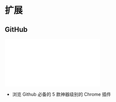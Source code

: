 # 扩展

## GitHub

<iframe src="//player.bilibili.com/player.html?aid=89232865&bvid=BV197411J7xZ&cid=152408902&page=1" scrolling="no" border="0" frameborder="no" framespacing="0" allowfullscreen="true"> </iframe>

- 浏览 Github 必备的 5 款神器级别的 Chrome 插件
